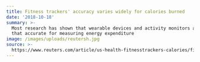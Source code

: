 ```yaml
---
title: Fitness trackers' accuracy varies widely for calories burned
date: '2018-10-18'
summary: >-
  Most research has shown that wearable devices and activity monitors are not
  that accurate for measuring energy expenditure
image: /images/uploads/reutersh.jpg
source: >-
  https://www.reuters.com/article/us-health-fitnesstrackers-calories/fitness-trackers-accuracy-varies-widely-for-calories-burned-idUSKCN1MS2QL
---
```


